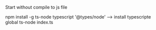 Start without compile to js file

npm install -g ts-node typescript '@types/node' --> install typescripte global
ts-node index.ts

